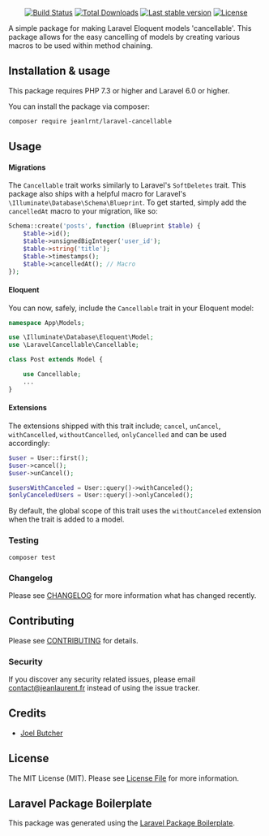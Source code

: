 <p align="center">
<a href="https://github.com/jeanlrnt/laravel-cancellable/actions"><img src="https://github.com/jeanlrnt/laravel-cancellable/workflows/tests/badge.svg" alt="Build Status"></a>
<a href="https://packagist.org/packages/jeanlrnt/laravel-cancellable"><img src="https://img.shields.io/packagist/dt/jeanlrnt/laravel-cancellable" alt="Total Downloads"></a>
<a href="https://packagist.org/packages/jeanlrnt/laravel-cancellable"><img src="https://img.shields.io/packagist/v/jeanlrnt/laravel-cancellable" alt="Last stable version"></a>
<a href="https://packagist.org/packages/jeanlrnt/laravel-cancellable"><img src="https://img.shields.io/packagist/l/jeanlrnt/laravel-cancellable" alt="License"></a>
</p>

A simple package for making Laravel Eloquent models 'cancellable'. This package allows for the easy cancelling of models by creating various macros to be used within method chaining.

## Installation & usage

This package requires PHP 7.3 or higher and Laravel 6.0 or higher.

You can install the package via composer:

```bash
composer require jeanlrnt/laravel-cancellable
```

## Usage

#### Migrations

The `Cancellable` trait works similarly to Laravel's `SoftDeletes` trait. This package also ships with a helpful macro for Laravel's `\Illuminate\Database\Schema\Blueprint`. To get started, simply add the `cancelledAt` macro to your migration, like so:

```php
Schema::create('posts', function (Blueprint $table) {
    $table->id();
    $table->unsignedBigInteger('user_id');
    $table->string('title');
    $table->timestamps();
    $table->cancelledAt(); // Macro
});
```

#### Eloquent
You can now, safely, include the `Cancellable` trait in your Eloquent model:

``` php
namespace App\Models;

use \Illuminate\Database\Eloquent\Model;
use \LaravelCancellable\Cancellable;

class Post extends Model {

    use Cancellable;
    ...
}
```

#### Extensions

The extensions shipped with this trait include; `cancel`, `unCancel`, `withCancelled`, `withoutCancelled`, `onlyCancelled` and can be used accordingly:

```php
$user = User::first();
$user->cancel();
$user->unCancel();

$usersWithCanceled = User::query()->withCanceled();
$onlyCanceledUsers = User::query()->onlyCanceled();
```

By default, the global scope of this trait uses the `withoutCanceled` extension when the trait is added to a model.

### Testing

```composer test```

### Changelog

Please see [CHANGELOG](CHANGELOG.md) for more information what has changed recently.

## Contributing

Please see [CONTRIBUTING](CONTRIBUTING.md) for details.

### Security

If you discover any security related issues, please email contact@jeanlaurent.fr instead of using the issue tracker.

## Credits

- [Joel Butcher](https://github.com/joelbutcher)

## License

The MIT License (MIT). Please see [License File](LICENSE.md) for more information.

## Laravel Package Boilerplate

This package was generated using the [Laravel Package Boilerplate](https://laravelpackageboilerplate.com).
